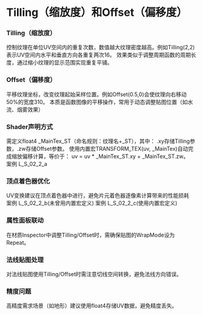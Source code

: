 <!-- 码云挂件,在码云、Typora下style无效 -->
<div style="position: absolute; right: 0 ;top: 0; opacity: 70%;">

</div>

# Tilling（缩放度）和Offset（偏移度）

### Tilling（缩放度）

控制纹理在单位UV空间内的重复次数，数值越大纹理密度越高。例如Tilling(2,2)表示UV空间内水平和垂直方向各重复两次16。
效果类似于调整周期函数的周期长度，通过缩小纹理的显示范围实现重复平铺。  
### Offset（偏移度）

平移纹理坐标，改变纹理起始采样位置。例如Offset(0.5,0)会使纹理向右移动50%的宽度310。
本质是函数图像的平移操作，常用于动态调整贴图位置（如水流、烟雾效果）
### Shader声明方式

需定义float4 _MainTex_ST（命名规则：纹理名+_ST），其中：
.xy存储Tilling参数，.zw存储Offset参数。
使用内置宏TRANSFORM_TEX(uv, _MainTex)自动完成缩放偏移计算，等价于：
uv = uv * _MainTex_ST.xy  + _MainTex_ST.zw。  
案例 L_S_02_2_a
### 顶点着色器优化

UV变换建议在顶点着色器中进行，避免片元着色器逐像素计算带来的性能损耗  
案例 L_S_02_2_b(未曾用内置宏定义)
案例 L_S_02_2_c(使用内置宏定义)
### 属性面板联动
在材质Inspector中调整Tilling/Offset时，需确保贴图的WrapMode设为Repeat。
### 法线贴图处理
对法线贴图使用Tilling/Offset时需注意切线空间转换，避免法线方向错误。
### 精度问题
高精度需求场景（如地形）建议使用float4存储UV数据，避免精度丢失。